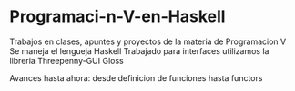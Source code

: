 # Programaci-n-V-en-Haskell

Trabajos en clases, apuntes y proyectos de la materia de Programacion V
Se maneja el lengueja Haskell
Trabajado para interfaces utilizamos la libreria
Threepenny-GUI
Gloss

Avances hasta ahora: desde definicion de funciones hasta functors
